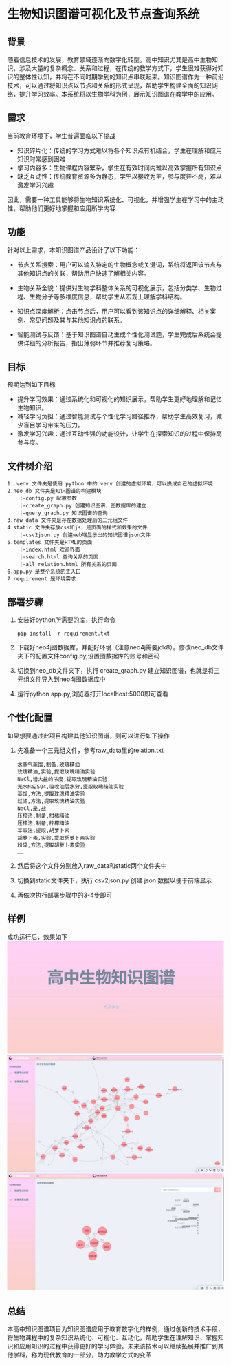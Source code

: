 # 生物知识图谱可视化及节点查询系统
## 背景
随着信息技术的发展，教育领域逐渐向数字化转型。高中知识尤其是高中生物知识，涉及大量的复杂概念、关系和过程，在传统的教学方式下，学生很难获得对知识的整体性认知，并将在不同时期学到的知识点串联起来。知识图谱作为一种前沿技术，可以通过将知识点以节点和关系的形式呈现，帮助学生构建全面的知识网络，提升学习效率。本系统将以生物学科为例，展示知识图谱在教学中的应用。
## 需求
当前教育环境下，学生普遍面临以下挑战
- 知识碎片化：传统的学习方式难以将各个知识点有机结合，学生在理解和应用知识时常感到困难
- 学习内容多：生物课程内容繁杂，学生在有效时间内难以高效掌握所有知识点
- 缺乏互动性：传统教育资源多为静态，学生以接收为主，参与度并不高，难以激发学习兴趣

因此，需要一种工具能够将生物知识系统化、可视化，并增强学生在学习中的主动性，帮助他们更好地掌握和应用所学内容
## 功能

针对以上需求，本知识图谱产品设计了以下功能：

- 节点关系搜索：用户可以输入特定的生物概念或关键词，系统将返回该节点与其他知识点的关联，帮助用户快速了解相关内容。

- 生物关系全貌：提供对生物学科整体关系的可视化展示，包括分类学、生物过程、生物分子等多维度信息，帮助学生从宏观上理解学科结构。

- 知识点深度解析：点击节点后，用户可以看到该知识点的详细解释、相关案例、常见问题及其与其他知识点的联系。

- 智能测试与反馈：基于知识图谱自动生成个性化测试题，学生完成后系统会提供详细的分析报告，指出薄弱环节并推荐复习策略。

## 目标
预期达到如下目标

- 提升学习效果：通过系统化和可视化的知识展示，帮助学生更好地理解和记忆生物知识。
- 减轻学习负担：通过智能测试与个性化学习路径推荐，帮助学生高效复习，减少盲目学习带来的压力。
- 激发学习兴趣：通过互动性强的功能设计，让学生在探索知识的过程中保持高参与度。

## 文件树介绍

```
1..venv 文件夹是使用 python 中的 venv 创建的虚拟环境，可以换成自己的虚拟环境
2.neo_db 文件夹是知识图谱的构建模块
	|-config.py 配置参数
	|-create_graph.py 创建知识图谱，图数据库的建立
	|-query_graph.py 知识图谱的查询
3.raw_data 文件夹是存在数据处理后的三元组文件
4.static 文件夹存放css和js，是页面的样式和效果的文件
	|-csv2json.py 创建web端显示出的知识图谱json文件
5.templates 文件夹是HTML的页面
	|-index.html 欢迎界面
	|-search.html 查询关系的页面
	|-all_relation.html 所有关系的页面
6.app.py 是整个系统的主入口
7.requirement 是环境需求
```

## 部署步骤

1. 安装好python所需要的库，执行命令

   ```
   pip install -r requirement.txt
   ```

2. 下载好neo4j图数据库，并配好环境（注意neo4j需要jdk8）。修改neo_db文件夹下的配置文件config.py,设置图数据库的账号和密码

3. 切换到neo_db文件夹下，执行 create_graph.py 建立知识图谱，也就是将三元组文件导入到neo4j图数据库中

4. 运行python app.py,浏览器打开localhost:5000即可查看

## 个性化配置

如果想要通过此项目构建其他知识图谱，则可以进行如下操作

1. 先准备一个三元组文件，参考raw_data里的relation.txt

   ```
   水蒸气蒸馏,制备,玫瑰精油
   玫瑰精油,实验,提取玫瑰精油实验
   NaCl,增大盐的浓度,提取玫瑰精油实验
   无水Na2SO4,吸收油层水分,提取玫瑰精油实验
   蒸馏,方法,提取玫瑰精油实验
   过滤,方法,提取玫瑰精油实验
   NaCl,是,盐
   压榨法,制备,柑橘精油
   压榨法,制备,柠檬精油
   萃取法,提取,胡萝卜素
   胡萝卜素,实验,提取胡萝卜素实验
   粉碎,方法,提取胡萝卜素实验
   ……
   ```

2. 然后将这个文件分别放入raw_data和static两个文件夹中

3. 切换到static文件夹下，执行 csv2json.py 创建 json 数据以便于前端显示

4. 再依次执行部署步骤中的3-4步即可

## 样例
成功运行后，效果如下
![alt text](image-1.png)
![alt text](image.png)
![alt text](image-2.png)

## 总结
本高中知识图谱项目为知识图谱应用于教育数字化的样例，通过创新的技术手段，将生物课程中的复杂知识系统化、可视化、互动化，帮助学生在理解知识、掌握知识和应用知识的过程中获得更好的学习体验。未来该技术可以继续拓展并推广到其他学科，称为现代教育的一部分，助力教学方式的变革
